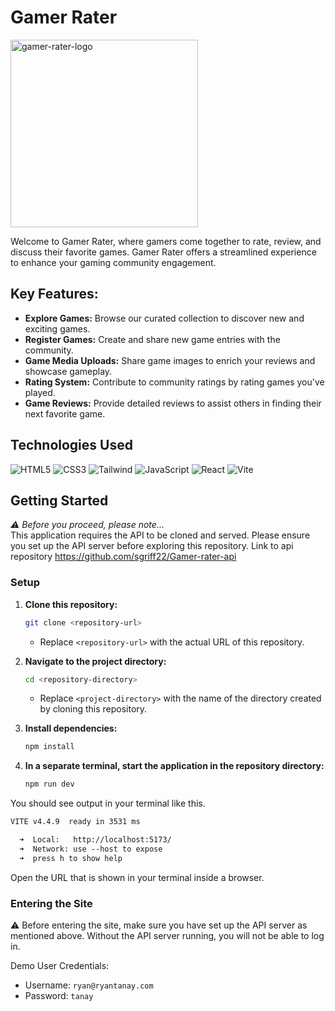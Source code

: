 # Gamer Rater
<img src="https://github.com/sgriff22/Gamer-rater-client/assets/127694457/6f413b94-a06d-4562-b852-08bb20f2b8e9" alt="gamer-rater-logo" width="300">

Welcome to Gamer Rater, where gamers come together to rate, review, and discuss their favorite games. Gamer Rater offers a streamlined experience to enhance your gaming community engagement.

## Key Features:

- **Explore Games:** Browse our curated collection to discover new and exciting games.
- **Register Games:** Create and share new game entries with the community.
- **Game Media Uploads:** Share game images to enrich your reviews and showcase gameplay.
- **Rating System:** Contribute to community ratings by rating games you've played.
- **Game Reviews:** Provide detailed reviews to assist others in finding their next favorite game.

## Technologies Used

![HTML5](https://img.shields.io/badge/html5%20-%23E34F26.svg?&style=for-the-badge&logo=html5&logoColor=white) ![CSS3](https://img.shields.io/badge/css3%20-%231572B6.svg?&style=for-the-badge&logo=css3&logoColor=white) ![Tailwind](https://img.shields.io/badge/Tailwind_CSS-38B2AC?style=for-the-badge&logo=tailwind-css&logoColor=white) ![JavaScript](https://img.shields.io/badge/javascript%20-%23323330.svg?&style=for-the-badge&logo=javascript&logoColor=%23F7DF1E) ![React](https://img.shields.io/badge/react%20-%2320232a.svg?&style=for-the-badge&logo=react&logoColor=%2361DAFB) ![Vite](https://img.shields.io/badge/vite-%23646CFF.svg?style=for-the-badge&logo=vite&logoColor=white)

## Getting Started

*⚠️ Before you proceed, please note...*  
This application requires the API to be cloned and served. Please ensure you set up the API server before exploring this repository. Link to api repository https://github.com/sgriff22/Gamer-rater-api

### Setup

1. **Clone this repository:**
    ```bash
    git clone <repository-url>
    ```
    - Replace `<repository-url>` with the actual URL of this repository.
   

2. **Navigate to the project directory:**
    ```bash
    cd <repository-directory>
    ```
    - Replace `<project-directory>` with the name of the directory created by cloning this repository.

3. **Install dependencies:**
    ```bash
    npm install
    ```

4. **In a separate terminal, start the application in the repository directory:**
    ```bash
    npm run dev
    ```

You should see output in your terminal like this.

```txt
VITE v4.4.9  ready in 3531 ms

  ➜  Local:   http://localhost:5173/
  ➜  Network: use --host to expose
  ➜  press h to show help
```

Open the URL that is shown in your terminal inside a browser.

### Entering the Site

⚠️ Before entering the site, make sure you have set up the API server as mentioned above. Without the API server running, you will not be able to log in.

Demo User Credentials:  
- Username:  `ryan@ryantanay.com`  
- Password:  `tanay` 
